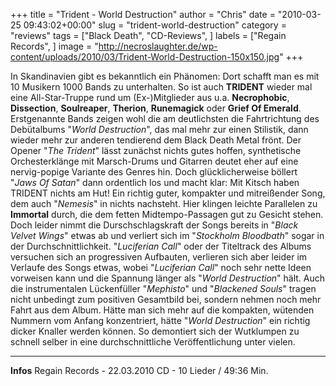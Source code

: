 +++
title = "Trident - World Destruction"
author = "Chris"
date = "2010-03-25 09:43:02+00:00"
slug = "trident-world-destruction"
category = "reviews"
tags = ["Black Death", "CD-Reviews", ]
labels = ["Regain Records", ]
image = "http://necroslaughter.de/wp-content/uploads/2010/03/Trident-World-Destruction-150x150.jpg"
+++

In Skandinavien gibt es bekanntlich ein Phänomen: Dort schafft man es mit 10 Musikern 1000 Bands zu unterhalten. So ist auch **TRIDENT** wieder mal eine All-Star-Truppe rund um (Ex-)Mitglieder aus u.a. **Necrophobic**, **Dissection**, **Soulreaper**, **Therion**, **Runemagick** oder **Grief Of Emerald**. Erstgenannte Bands zeigen wohl die am deutlichsten die Fahrtrichtung des Debütalbums "_World Destruction_", das mal mehr zur einen Stilistik, dann wieder mehr zur anderen tendierend dem Black Death Metal frönt.
Der Opener "_The Trident_" lässt zunächst nichts gutes hoffen, synthetische Orchesterklänge mit Marsch-Drums und Gitarren deutet eher auf eine nervig-popige Variante des Genres hin. Doch glücklicherweise böllert "_Jaws Of Satan_" dann ordentlich los und macht klar: Mit Kitsch haben TRIDENT nichts am Hut! Ein richtig guter, kompakter und mitreißender Song, dem auch "_Nemesis_" in nichts nachsteht. Hier klingen leichte Parallelen zu **Immortal** durch, die dem fetten Midtempo-Passagen gut zu Gesicht stehen.
Doch leider nimmt die Durschschlagskraft der Songs bereits in "_Black Velvet Wings_" etwas ab und verliert sich im "_Stockholm Bloodbath_" sogar in der Durchschnittlichkeit. "_Luciferian Call_" oder der Titeltrack des Albums versuchen sich an progressiven Aufbauten, verlieren sich aber leider im Verlaufe des Songs etwas, wobei "_Luciferian Call_" noch sehr nette Ideen vorweisen kann und die Spannung länger als "_World Destruction_" hält.
Auch die instrumentalen Lückenfüller "_Mephisto_" und "_Blackened Souls_" tragen nicht unbedingt zum positiven Gesamtbild bei, sondern nehmen noch mehr Fahrt aus dem Album. Hätte man sich mehr auf die kompakten, wütenden Nummern vom Anfang konzentriert, hätte "_World Destruction_" ein richtig dicker Knaller werden können. So demontiert sich der Wutklumpen zu schnell selber in eine durchschnittliche Veröffentlichung unter vielen.





---
**Infos**
Regain Records - 22.03.2010
CD - 10 Lieder / 49:36 Min.
